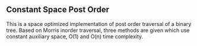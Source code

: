## Constant Space Post Order
This is a space optimized implementation of post order traversal of a binary tree. Based on Morris inorder traversal,
three methods are given which use constant auxiliary space, O(1) and O(n) time complexity.
